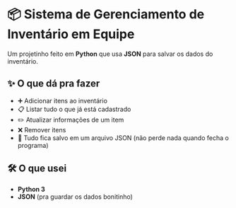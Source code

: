 # 📦 Sistema de Gerenciamento de Inventário em Equipe

Um projetinho feito em **Python** que usa **JSON** para salvar os dados do inventário.  

## ✨ O que dá pra fazer
- ➕ Adicionar itens ao inventário  
- 📋 Listar tudo o que já está cadastrado  
- ✏️ Atualizar informações de um item  
- ❌ Remover itens  
- 💾 Tudo fica salvo em um arquivo JSON (não perde nada quando fecha o programa)  

## 🛠️ O que usei
- **Python 3**  
- **JSON** (pra guardar os dados bonitinho)  
